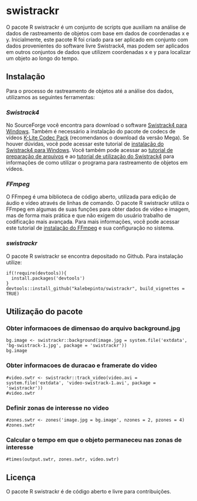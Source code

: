 
# swistrackr

O pacote R swistrackr é um conjunto de scripts que auxiliam na análise de dados
de rastreamento de objetos com base em dados de coordenadas x e y. Inicialmente,
este pacote R foi criado para ser aplicado em conjunto com dados provenientes
do software livre Swistrack4, mas podem ser aplicados em outros conjuntos de
dados que utilizem coordenadas x e y para localizar um  objeto ao longo do tempo.

## Instalação

Para o processo de rastreamento de objetos até a análise dos dados, utilizamos
as seguintes ferramentas:
	
### *Swistrack4*

No SourceForge você encontra para download o software [Swistrack4 para Windows](https://sourceforge.net/projects/swistrack/). Também é necessário a
instalação do pacote de codecs de vídeos [K-Lite Codec Pack](http://www.codecguide.com/download_kl.htm) (recomendanos o download da versão Mega). Se houver dúvidas, você pode acessar
este tutorial de [instalação do Swistrack4 para Windows](https://youtu.be/g18WtIhrsb4).
Você também pode acessar ao [tutorial de preparação de arquivos](https://youtu.be/A4IahW5J-Ig) e ao [tutorial de utilização do Swistrack4](https://youtu.be/ou0MpSuAoNc) para
informações de como utilizar o programa para rastreamento de objetos em vídeos.

### *FFmpeg*

O FFmpeg é uma biblioteca de código aberto, utilizada para edição de áudio e
vídeo através de linhas de comando. O pacote R swistrackr utiliza o FFmpeg em
algumas de suas funções para obter dados de vídeo e imagem, mas de forma mais
prática e que não exigem do usuário trabalho de codificação mais avançada. Para
mais informações, você pode acessar este tutorial de [instalação do FFmpeg](https://youtu.be/Eb06D8tk6NM)
e sua configuração no sistema.

### *swistrackr*

O pacote R swistrackr se encontra depositado no Github. Para instalação utilize:

```{package install, message=FALSE}
if(!require(devtools)){
  install.packages('devtools')
}
devtools::install_github("kalebepinto/swistrackr", build_vignettes = TRUE)
```

## Utilização do pacote

### Obter informacoes de dimensao do arquivo background.jpg
```{r setup background}
bg.image <- swistrackr::background(image.jpg = system.file('extdata', 'bg-swistrack-1.jpg', package = 'swistrackr'))
bg.image
```

### Obter informacoes de duracao e framerate do video
```{r setup track_video}
#video.swtr <- swistrackr::track_video(video.avi = system.file('extdata', 'video-swistrack-1.avi', package = 'swistrackr'))
#video.swtr
```

### Definir zonas de interesse no video
```{r setup zones}
#zones.swtr <- zones('image.jpg = bg.image', nzones = 2, pzones = 4)
#zones.swtr
```

### Calcular o tempo em que o objeto permaneceu nas zonas de interesse
```{r setup times}
#times(output.swtr, zones.swtr, video.swtr)
```

## Licença

O pacote R swistrackr é de código aberto e livre para contribuições.

